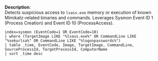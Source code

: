 **Description**:  
Detects suspicious access to `lsass.exe` memory or execution of known Mimikatz-related binaries and commands. Leverages Sysmon Event ID 1 (Process Creation) and Event ID 10 (ProcessAccess).

```spl
index=sysmon (EventCode=1 OR EventCode=10)
| where (TargetImage LIKE "%lsass.exe%" OR CommandLine LIKE "%sekurlsa%" OR CommandLine LIKE "%logonpasswords%")
| table _time, EventCode, Image, TargetImage, CommandLine, SourceProcessId, TargetProcessId, ComputerName
| sort _time desc
```
